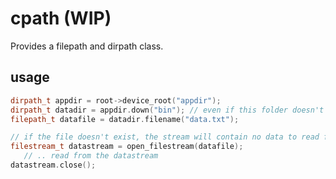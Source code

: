 # cpath (WIP)

Provides a filepath and dirpath class.

## usage

```c++
dirpath_t appdir = root->device_root("appdir");
dirpath_t datadir = appdir.down("bin"); // even if this folder doesn't exist, it will be 'inserted' but not 'created on disk'
filepath_t datafile = datadir.filename("data.txt");

// if the file doesn't exist, the stream will contain no data to read from
filestream_t datastream = open_filestream(datafile);
   // .. read from the datastream
datastream.close();

```

